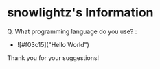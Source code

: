 # snowlightz's Information

Q. What programming language do you use? :
- ![#f03c15]("Hello World")

Thank you for your suggestions!
